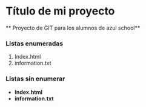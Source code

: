 # Título de mi proyecto

** Proyecto de GIT para los alumnos de azul school**

[//]:# (Listas enumerdas)
### Listas enumeradas
1. Index.html
2. information.txt
### Listas sin enumerar
[//]:# (Listas sin enumerar)
* **Index.html**
* **information.txt**
